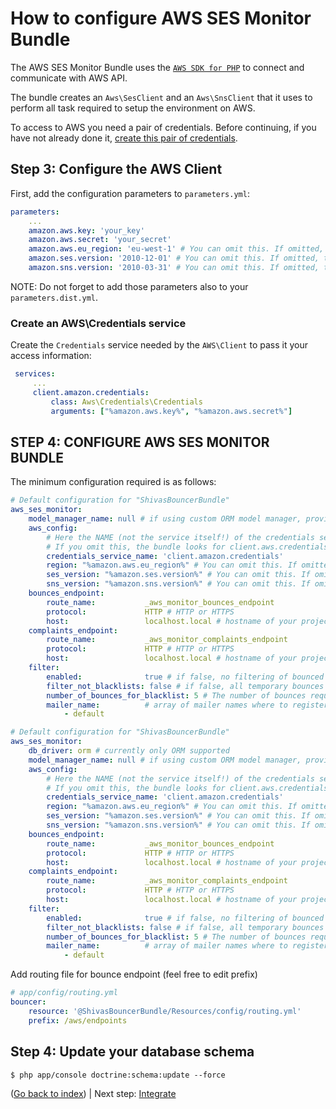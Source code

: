 How to configure AWS SES Monitor Bundle
=======================================

The AWS SES Monitor Bundle uses the [`AWS SDK for PHP`](https://aws.amazon.com/it/documentation/sdk-for-php/)
 to connect and communicate with AWS API.

The bundle creates an `Aws\SesClient` and an `Aws\SnsClient` that it uses to perform all task required to setup the environment on AWS.

To access to AWS you need a pair of credentials. Before continuing, if you have not already done it, [create this pair of credentials](https://aws.amazon.com/it/developers/access-keys/).


Step 3: Configure the AWS Client
--------------------------------

First, add the configuration parameters to `parameters.yml`:

```yaml
parameters:
    ...
    amazon.aws.key: 'your_key'
    amazon.aws.secret: 'your_secret'
    amazon.aws.eu_region: 'eu-west-1' # You can omit this. If omitted, the bundle sets this to us-east-1
    amazon.ses.version: '2010-12-01' # You can omit this. If omitted, the bundle sets this to 2010-12-01
    amazon.sns.version: '2010-03-31' # You can omit this. If omitted, the bundle sets this to 2010-03-31
```

NOTE: Do not forget to add those parameters also to your `parameters.dist.yml`.

### Create an AWS\Credentials service

Create the `Credentials` service needed by the `AWS\Client` to pass it your access information:
 
```yaml
 services:
     ...
     client.amazon.credentials:
         class: Aws\Credentials\Credentials
         arguments: ["%amazon.aws.key%", "%amazon.aws.secret%"]
```

STEP 4: CONFIGURE AWS SES MONITOR BUNDLE
----------------------------------------

The minimum configuration required is as follows:

```yaml
# Default configuration for "ShivasBouncerBundle"
aws_ses_monitor:
    model_manager_name: null # if using custom ORM model manager, provide name, otherwise leave as null
    aws_config:
        # Here the NAME (not the service itself!) of the credentials service set in the previous step.
        # If you omit this, the bundle looks for client.aws.credentials service.
        credentials_service_name: 'client.amazon.credentials'
        region: "%amazon.aws.eu_region%" # You can omit this. If omitted, the bundle sets this to us-east-1
        ses_version: "%amazon.ses.version%" # You can omit this. If omitted, the bundle sets this to 2010-12-01
        sns_version: "%amazon.sns.version%" # You can omit this. If omitted, the bundle sets this to 2010-03-31
    bounces_endpoint:
        route_name:           _aws_monitor_bounces_endpoint
        protocol:             HTTP # HTTP or HTTPS
        host:                 localhost.local # hostname of your project when in production
    complaints_endpoint:
        route_name:           _aws_monitor_complaints_endpoint
        protocol:             HTTP # HTTP or HTTPS
        host:                 localhost.local # hostname of your project when in production
    filter:
        enabled:              true # if false, no filtering of bounced recipients will happen
        filter_not_blacklists: false # if false, all temporary bounces will not make that address to be filtered forever
        number_of_bounces_for_blacklist: 5 # The number of bounces required to permanently blacklist the address
        mailer_name:          # array of mailer names where to register filtering plugin
            - default
```

```yaml
# Default configuration for "ShivasBouncerBundle"
aws_ses_monitor:
    db_driver: orm # currently only ORM supported
    model_manager_name: null # if using custom ORM model manager, provide name, otherwise leave as null
    aws_config:
        # Here the NAME (not the service itself!) of the credentials service set in the previous step.
        # If you omit this, the bundle looks for client.aws.credentials service.
        credentials_service_name: 'client.amazon.credentials'
        region: "%amazon.aws.eu_region%" # You can omit this. If omitted, the bundle sets this to us-east-1
        ses_version: "%amazon.ses.version%" # You can omit this. If omitted, the bundle sets this to 2010-12-01
        sns_version: "%amazon.sns.version%" # You can omit this. If omitted, the bundle sets this to 2010-03-31
    bounces_endpoint:
        route_name:           _aws_monitor_bounces_endpoint
        protocol:             HTTP # HTTP or HTTPS
        host:                 localhost.local # hostname of your project when in production
    complaints_endpoint:
        route_name:           _aws_monitor_complaints_endpoint
        protocol:             HTTP # HTTP or HTTPS
        host:                 localhost.local # hostname of your project when in production
    filter:
        enabled:              true # if false, no filtering of bounced recipients will happen
        filter_not_blacklists: false # if false, all temporary bounces will not make that address to be filtered forever
        number_of_bounces_for_blacklist: 5 # The number of bounces required to permanently blacklist the address
        mailer_name:          # array of mailer names where to register filtering plugin
            - default
```

Add routing file for bounce endpoint (feel free to edit prefix)

```yaml
# app/config/routing.yml
bouncer:
    resource: '@ShivasBouncerBundle/Resources/config/routing.yml'
    prefix: /aws/endpoints
```

Step 4: Update your database schema
-----------------------------------

```
$ php app/console doctrine:schema:update --force
```

([Go back to index](Index.md)) | Next step: [Integrate](Integration.md)
